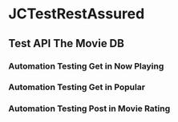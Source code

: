 # JCTestRestAssured
## Test API The Movie DB
### Automation Testing Get in Now Playing
### Automation Testing Get in Popular
### Automation Testing Post in Movie Rating
